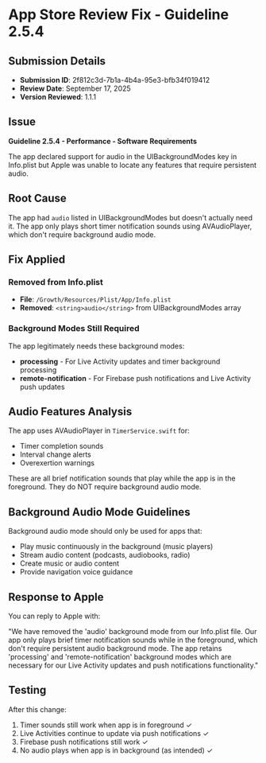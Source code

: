 # App Store Review Fix - Guideline 2.5.4

## Submission Details
- **Submission ID**: 2f812c3d-7b1a-4b4a-95e3-bfb34f019412
- **Review Date**: September 17, 2025
- **Version Reviewed**: 1.1.1

## Issue
**Guideline 2.5.4 - Performance - Software Requirements**

The app declared support for audio in the UIBackgroundModes key in Info.plist but Apple was unable to locate any features that require persistent audio.

## Root Cause
The app had `audio` listed in UIBackgroundModes but doesn't actually need it. The app only plays short timer notification sounds using AVAudioPlayer, which don't require background audio mode.

## Fix Applied

### Removed from Info.plist
- **File**: `/Growth/Resources/Plist/App/Info.plist`
- **Removed**: `<string>audio</string>` from UIBackgroundModes array

### Background Modes Still Required
The app legitimately needs these background modes:
- **processing** - For Live Activity updates and timer background processing
- **remote-notification** - For Firebase push notifications and Live Activity push updates

## Audio Features Analysis
The app uses AVAudioPlayer in `TimerService.swift` for:
- Timer completion sounds
- Interval change alerts
- Overexertion warnings

These are all brief notification sounds that play while the app is in the foreground. They do NOT require background audio mode.

## Background Audio Mode Guidelines
Background audio mode should only be used for apps that:
- Play music continuously in the background (music players)
- Stream audio content (podcasts, audiobooks, radio)
- Create music or audio content
- Provide navigation voice guidance

## Response to Apple
You can reply to Apple with:

"We have removed the 'audio' background mode from our Info.plist file. Our app only plays brief timer notification sounds while in the foreground, which don't require persistent audio background mode. The app retains 'processing' and 'remote-notification' background modes which are necessary for our Live Activity updates and push notifications functionality."

## Testing
After this change:
1. Timer sounds still work when app is in foreground ✓
2. Live Activities continue to update via push notifications ✓
3. Firebase push notifications still work ✓
4. No audio plays when app is in background (as intended) ✓
